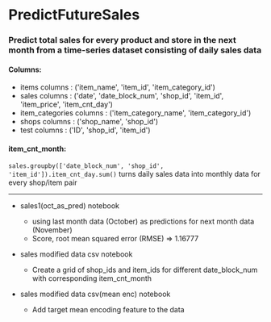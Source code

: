 # PredictFutureSales

### Predict total sales for every product and store in the next month from a  time-series dataset consisting of daily sales data

#### Columns:
* items columns            :  ('item_name', 'item_id', 'item_category_id')
* sales columns            :  ('date', 'date_block_num', 'shop_id', 'item_id', 'item_price', 'item_cnt_day')
* item_categories columns  :  ('item_category_name', 'item_category_id')
* shops columns            :  ('shop_name', 'shop_id')
* test columns             :  ('ID', 'shop_id', 'item_id')

#### item_cnt_month:
`sales.groupby(['date_block_num', 'shop_id', 'item_id']).item_cnt_day.sum()`
turns daily sales data into monthly data for every shop/item pair

<hr/>

- sales1(oct_as_pred) notebook
    - using last month data (October) as predictions for next month data (November)
    - Score, root mean squared error (RMSE) => 1.16777
    

- sales modified data csv notebook
    - Create a grid of shop_ids and item_ids for different date_block_num with corresponding item_cnt_month
    

- sales modified data csv(mean enc) notebook
    - Add target mean encoding feature to the data
